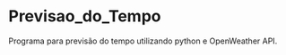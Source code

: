# Previsao_do_Tempo

<p>Programa para previsão do tempo utilizando python e OpenWeather API.</p>

<p></p>

